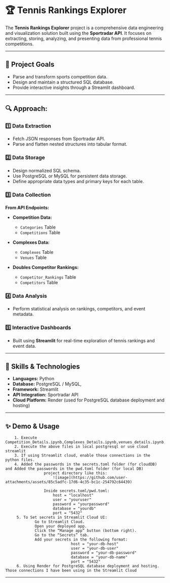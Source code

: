 # 🏆 Tennis Rankings Explorer
The **Tennis Rankings Explorer** project is a comprehensive data engineering and visualization solution built using the **Sportradar API**. It focuses on extracting, storing, analyzing, and presenting data from professional tennis competitions.

---

## 📌 Project Goals
* Parse and transform sports competition data.
* Design and maintain a structured SQL database.
* Provide interactive insights through a Streamlit dashboard.

---

## 🔍 Approach:
### 1️⃣ Data Extraction
* Fetch JSON responses from Sportradar API.
* Parse and flatten nested structures into tabular format.

### 2️⃣ Data Storage
* Design normalized SQL schema.
* Use PostgreSQL or MySQL for persistent data storage.
* Define appropriate data types and primary keys for each table.

### 3️⃣ Data Collection
**From API Endpoints:**
* **Competition Data:**
  * `Categories` Table
  * `Competitions` Table

* **Complexes Data:**
  * `Complexes` Table
  * `Venues` Table

* **Doubles Competitor Rankings:**
  * `Competitor_Rankings` Table
  * `Competitors` Table

### 4️⃣ Data Analysis
* Perform statistical analysis on rankings, competitors, and event metadata.

### 5️⃣ Interactive Dashboards
* Built using **Streamlit** for real-time exploration of tennis rankings and event data.
---

## 🧰 Skills & Technologies
* **Languages:** Python
* **Database:** PostgreSQL / MySQL, 
* **Framework:** Streamlit
* **API Integration:** Sportradar API
* **Cloud Platform:** Render (used for PostgreSQL database deployment and hosting)

---

## ✨ Demo & Usage
        1. Execute Competition_Details.ipynb,Complexes_Details.ipynb,venues_details.ipynb,Competitors_Details.ipynb,Competitor_Rankings.ipynb,sql_queries.ipynb,Streamlit.py
        2. Execute the above files in local postgresql or use cloud streamlit
        3. If using Streamlit cloud, enable those connections in the python files.
        4. Added the passwords in the secrets.toml folder (for cloudDB) and Added the passwords in the pwd.toml folder (for local DB)
                     project directory like this:
                         ![image](https://github.com/user-attachments/assets/85c5adfc-17d6-4c35-bc1c-254792c64439)

                     Inside secrets.toml/pwd.toml:
                         host = "localhost"
                         user = "youruser"
                         password = "yourpassword"
                         database = "yourdb"
                         port = "5432"
         5. To Set secrets in Streamlit Cloud UI:
                 Go to Streamlit Cloud.
                 Open your deployed app.
                 Click the “Manage app” button (bottom right).
                 Go to the “Secrets” tab.
                 Add your secrets in the following format:
                                 host = "your-db-host"
                                 user = "your-db-user"
                                 password = "your-db-password"
                                 database = "your-db-name"
                                 port = "5432"
         6. Using Render for PostgreSQL database deployment and hosting. Those connections I have been using in the Streamlit Cloud
---
